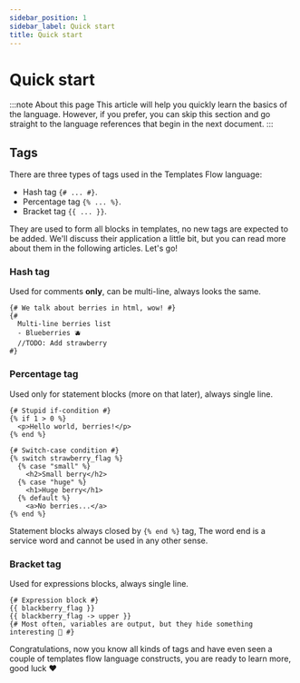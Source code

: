 ```yaml
---
sidebar_position: 1
sidebar_label: Quick start
title: Quick start
---
```


# Quick start

:::note About this page
This article will help you quickly learn the basics of the language. However, if you prefer, you can skip this section and go straight to the language references that begin in the next document.
:::

## Tags

There are three types of tags used in the Templates Flow language:

- Hash tag `{# ... #}`.
- Percentage tag `{% ... %}`.
- Bracket tag `{{ ... }}`.

They are used to form all blocks in templates, no new tags are expected to be added. We'll discuss their application a little bit, but you can read more about them in the following articles. Let's go!

### Hash tag

Used for comments **only**, can be multi-line, always looks the same.

```ft title="comments.html.ft"
{# We talk about berries in html, wow! #}
{#
  Multi-line berries list
  - Blueberries 🫐
  //TODO: Add strawberry
#}
```

### Percentage tag

Used only for statement blocks (more on that later), always single line.

```ft title="statements.html.ft"
{# Stupid if-condition #}
{% if 1 > 0 %}
  <p>Hello world, berries!</p>
{% end %}

{# Switch-case condition #}
{% switch strawberry_flag %}
  {% case "small" %}
    <h2>Small berry</h2>
  {% case "huge" %}
    <h1>Huge berry</h1>
  {% default %}
    <a>No berries...</a>
{% end %}
```

Statement blocks always closed by `{% end %}` tag, The word end is a service word and cannot be used in any other sense.

### Bracket tag

Used for expressions blocks, always single line.

```ft title="foo.html.ft"
{# Expression block #}
{{ blackberry_flag }}
{{ blackberry_flag -> upper }}
{# Most often, variables are output, but they hide something interesting 🤫 #}
```

Congratulations, now you know all kinds of tags and have even seen a couple of templates flow language constructs, you are ready to learn more, good luck ❤️

